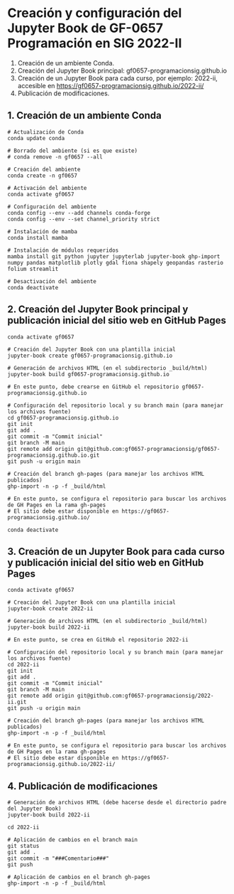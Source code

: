 # Creación y configuración del Jupyter Book de GF-0657 Programación en SIG 2022-II

1. Creación de un ambiente Conda.
2. Creación del Jupyter Book principal: gf0657-programacionsig.github.io
3. Creación de un Jupyter Book para cada curso, por ejemplo: 2022-ii, accesible en https://gf0657-programacionsig.github.io/2022-ii/
4. Publicación de modificaciones.

## 1. Creación de un ambiente Conda

```shell
# Actualización de Conda
conda update conda

# Borrado del ambiente (si es que existe)
# conda remove -n gf0657 --all

# Creación del ambiente
conda create -n gf0657

# Activación del ambiente
conda activate gf0657

# Configuración del ambiente
conda config --env --add channels conda-forge
conda config --env --set channel_priority strict

# Instalación de mamba
conda install mamba

# Instalación de módulos requeridos
mamba install git python jupyter jupyterlab jupyter-book ghp-import numpy pandas matplotlib plotly gdal fiona shapely geopandas rasterio folium streamlit

# Desactivación del ambiente
conda deactivate
```

## 2. Creación del Jupyter Book principal y publicación inicial del sitio web en GitHub Pages

```shell
conda activate gf0657

# Creación del Jupyter Book con una plantilla inicial
jupyter-book create gf0657-programacionsig.github.io

# Generación de archivos HTML (en el subdirectorio _build/html)
jupyter-book build gf0657-programacionsig.github.io

# En este punto, debe crearse en GitHub el repositorio gf0657-programacionsig.github.io

# Configuración del repositorio local y su branch main (para manejar los archivos fuente)
cd gf0657-programacionsig.github.io
git init
git add .
git commit -m "Commit inicial"
git branch -M main
git remote add origin git@github.com:gf0657-programacionsig/gf0657-programacionsig.github.io.git
git push -u origin main

# Creación del branch gh-pages (para manejar los archivos HTML publicados)
ghp-import -n -p -f _build/html

# En este punto, se configura el repositorio para buscar los archivos de GH Pages en la rama gh-pages
# El sitio debe estar disponible en https://gf0657-programacionsig.github.io/

conda deactivate
```

## 3. Creación de un Jupyter Book para cada curso y publicación inicial del sitio web en GitHub Pages

```shell
conda activate gf0657

# Creación del Jupyter Book con una plantilla inicial
jupyter-book create 2022-ii

# Generación de archivos HTML (en el subdirectorio _build/html)
jupyter-book build 2022-ii

# En este punto, se crea en GitHub el repositorio 2022-ii

# Configuración del repositorio local y su branch main (para manejar los archivos fuente)
cd 2022-ii
git init
git add .
git commit -m "Commit inicial"
git branch -M main
git remote add origin git@github.com:gf0657-programacionsig/2022-ii.git
git push -u origin main

# Creación del branch gh-pages (para manejar los archivos HTML publicados)
ghp-import -n -p -f _build/html

# En este punto, se configura el repositorio para buscar los archivos de GH Pages en la rama gh-pages
# El sitio debe estar disponible en https://gf0657-programacionsig.github.io/2022-ii/
```

## 4. Publicación de modificaciones

```shell
# Generación de archivos HTML (debe hacerse desde el directorio padre del Jupyter Book)
jupyter-book build 2022-ii

cd 2022-ii

# Aplicación de cambios en el branch main
git status
git add .
git commit -m "###Comentario###"
git push

# Aplicación de cambios en el branch gh-pages
ghp-import -n -p -f _build/html
```


